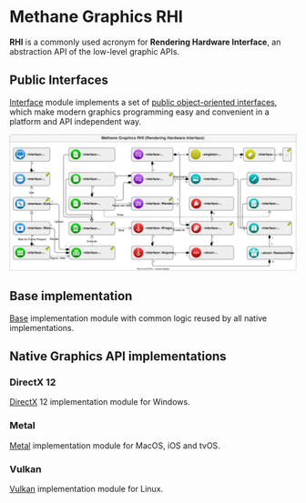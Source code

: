 # Methane Graphics RHI

**RHI** is a commonly used acronym for **Rendering Hardware Interface**, an abstraction API of the low-level graphic APIs.

## Public Interfaces

[Interface](Interface) module implements a set of [public object-oriented interfaces](Interface/Include/Methane/Graphics),
which make modern graphics programming easy and convenient in a platform and API independent way.

![Graphics RHI Interfaces](../../../Docs/Diagrams/MethaneKit_Graphics_RHI.svg)

## Base implementation

[Base](Base) implementation module with common logic reused by all native implementations.

## Native Graphics API implementations

### DirectX 12

[DirectX](DirectX) 12 implementation module for Windows.

### Metal

[Metal](Metal) implementation module for MacOS, iOS and tvOS.

### Vulkan

[Vulkan](Vulkan) implementation module for Linux.